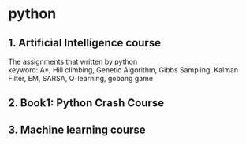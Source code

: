 # python
## 1. Artificial Intelligence course
The assignments that written by python <br>
keyword: A*, Hill climbing, Genetic Algorithm, Gibbs Sampling, Kalman Filter,  EM, SARSA, Q-learning, gobang game
## 2. Book1: Python Crash Course
## 3. Machine learning course
